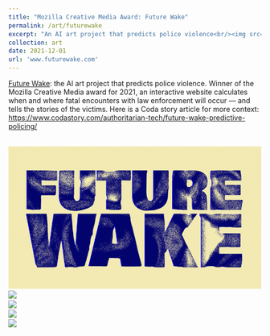 ```yaml
---
title: "Mozilla Creative Media Award: Future Wake"
permalink: /art/futurewake
excerpt: "An AI art project that predicts police violence<br/><img src='/images/FutureWake.gif'>"
collection: art
date: 2021-12-01
url: 'www.futurewake.com'
---
```


[Future Wake](www.futurewake.com): the AI art project that predicts police violence. 
Winner of the Mozilla Creative Media award for 2021, an interactive website calculates when and where fatal encounters with law enforcement will occur — and tells the stories of the victims. 
Here is a Coda story article for more context: https://www.codastory.com/authoritarian-tech/future-wake-predictive-policing/

<br/><img src='/images/FutureWake.gif'>
<br/><img src='/images/FutureWake1.jpg'>
<br/><img src='/images/FutureWake2.jpg'>
<br/><img src='/images/FutureWake3.jpg'>
<br/><img src='/images/FutureWake4.jpg'>
